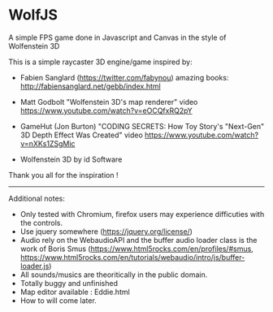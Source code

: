 # WolfJS
A simple FPS game done in Javascript and Canvas in the style of Wolfenstein 3D

This is a simple raycaster 3D engine/game inspired by:
- Fabien Sanglard (https://twitter.com/fabynou) amazing books:
http://fabiensanglard.net/gebb/index.html

- Matt Godbolt "Wolfenstein 3D's map renderer" video
https://www.youtube.com/watch?v=eOCQfxRQ2pY

- GameHut (Jon Burton) "CODING SECRETS: How Toy Story's "Next-Gen" 3D Depth Effect Was Created" video
https://www.youtube.com/watch?v=nXKs1ZSgMic

- Wolfenstein 3D by id Software

Thank you all for the inspiration !

------------------------------------------------------------------
Additional notes:
- Only tested with Chromium, firefox users may experience difficuties with the controls.
- Use jquery somewhere (https://jquery.org/license/)
- Audio rely on the WebaudioAPI and the buffer audio loader class is the work of 
Boris Smus (https://www.html5rocks.com/en/profiles/#smus, https://www.html5rocks.com/en/tutorials/webaudio/intro/js/buffer-loader.js)
- All sounds/musics are theoritically in the public domain.
- Totally buggy and unfinished
- Map editor available : Eddie.html
- How to will come later.
